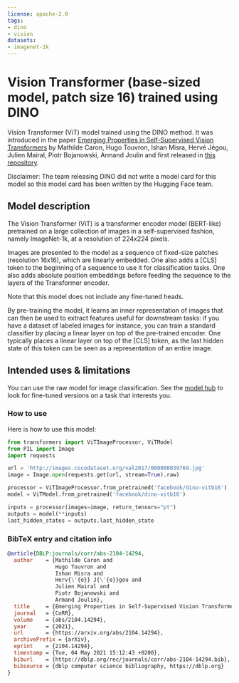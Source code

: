 ```yaml
---
license: apache-2.0
tags:
- dino
- vision
datasets:
- imagenet-1k
---
```


# Vision Transformer (base-sized model, patch size 16) trained using DINO 

Vision Transformer (ViT) model trained using the DINO method. It was introduced in the paper [Emerging Properties in Self-Supervised Vision Transformers](https://arxiv.org/abs/2104.14294) by Mathilde Caron, Hugo Touvron, Ishan Misra, Hervé Jégou, Julien Mairal, Piotr Bojanowski, Armand Joulin and first released in [this repository](https://github.com/facebookresearch/dino). 

Disclaimer: The team releasing DINO did not write a model card for this model so this model card has been written by the Hugging Face team.

## Model description

The Vision Transformer (ViT) is a transformer encoder model (BERT-like) pretrained on a large collection of images in a self-supervised fashion, namely ImageNet-1k, at a resolution of 224x224 pixels. 

Images are presented to the model as a sequence of fixed-size patches (resolution 16x16), which are linearly embedded. One also adds a [CLS] token to the beginning of a sequence to use it for classification tasks. One also adds absolute position embeddings before feeding the sequence to the layers of the Transformer encoder.

Note that this model does not include any fine-tuned heads. 

By pre-training the model, it learns an inner representation of images that can then be used to extract features useful for downstream tasks: if you have a dataset of labeled images for instance, you can train a standard classifier by placing a linear layer on top of the pre-trained encoder. One typically places a linear layer on top of the [CLS] token, as the last hidden state of this token can be seen as a representation of an entire image.

## Intended uses & limitations

You can use the raw model for image classification. See the [model hub](https://huggingface.co/models?search=google/vit) to look for
fine-tuned versions on a task that interests you.

### How to use

Here is how to use this model:

```python
from transformers import ViTImageProcessor, ViTModel
from PIL import Image
import requests

url = 'http://images.cocodataset.org/val2017/000000039769.jpg'
image = Image.open(requests.get(url, stream=True).raw)

processor = ViTImageProcessor.from_pretrained('facebook/dino-vitb16')
model = ViTModel.from_pretrained('facebook/dino-vitb16')

inputs = processor(images=image, return_tensors="pt")
outputs = model(**inputs)
last_hidden_states = outputs.last_hidden_state
```

### BibTeX entry and citation info

```bibtex
@article{DBLP:journals/corr/abs-2104-14294,
  author    = {Mathilde Caron and
               Hugo Touvron and
               Ishan Misra and
               Herv{\'{e}} J{\'{e}}gou and
               Julien Mairal and
               Piotr Bojanowski and
               Armand Joulin},
  title     = {Emerging Properties in Self-Supervised Vision Transformers},
  journal   = {CoRR},
  volume    = {abs/2104.14294},
  year      = {2021},
  url       = {https://arxiv.org/abs/2104.14294},
  archivePrefix = {arXiv},
  eprint    = {2104.14294},
  timestamp = {Tue, 04 May 2021 15:12:43 +0200},
  biburl    = {https://dblp.org/rec/journals/corr/abs-2104-14294.bib},
  bibsource = {dblp computer science bibliography, https://dblp.org}
}
```